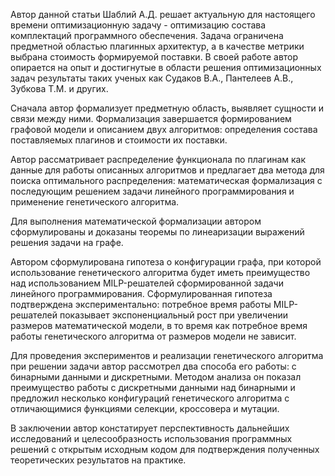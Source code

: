 Автор данной статьи Шаблий А.Д. решает актуальную для настоящего времени оптимизационную задачу - оптимизацию состава комплектаций программного обеспечения. Задача ограничена предметной областью плагинных архитектур, а в качестве метрики выбрана стоимость формируемой поставки. В своей работе автор опирается на опыт и достигнутые в области решения оптимизационных задач результаты таких ученых как Судаков В.А., Пантелеев А.В., Зубкова Т.М. и других. 

Сначала автор формализует предметную область, выявляет сущности и связи между ними. Формализация завершается формированием графовой модели и описанием двух алгоритмов: определения состава поставляемых плагинов и стоимости их поставки.

Автор рассматривает распределение функционала по плагинам как данные для работы описанных алгоритмов и предлагает два метода для поиска оптимального распределения: математическая формализация с последующим решением задачи линейного программирования и применение генетического алгоритма.

Для выполнения математической формализации автором сформулированы и доказаны теоремы по линеаризации выражений решения задачи на графе.

Автором сформулирована гипотеза о конфигурации графа, при которой использование генетического алгоритма будет иметь преимущество над использованием MILP-решателей сформированной задачи линейного программирования. Сформулированная гипотеза подтверждена экспериментально: потребное время работы MILP-решателей показывает экспоненциальный рост при увеличении размеров математической модели, в то время как потребное время работы генетического алгоритма от размеров модели не зависит. 

Для проведения экспериментов и реализации генетического алгоритма при решении задачи автор рассмотрел два способа его работы: с бинарными данными и дискретными. Методом анализа он показал преимущество работы с дискретными данными над бинарными и предложил несколько конфигураций генетического алгоритма с отличающимися функциями селекции, кроссовера и мутации.

В заключении автор констатирует перспективность дальнейших исследований и целесообразность использования программных решений с открытым исходным кодом для подтверждения полученных теоретических результатов на практике.